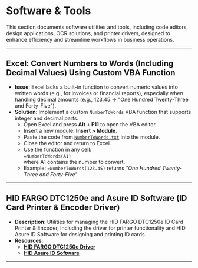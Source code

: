 # Software & Tools

This section documents software utilities and tools, including code editors, design applications, OCR solutions, and printer drivers, designed to enhance efficiency and streamline workflows in business operations.

---

## Excel: Convert Numbers to Words (Including Decimal Values) Using Custom VBA Function

- **Issue**: Excel lacks a built-in function to convert numeric values into written words (e.g., for invoices or financial reports), especially when handling decimal amounts (e.g., 123.45 → "One Hundred Twenty-Three and Forty-Five").
- **Solution**: Implement a custom `NumberToWords` VBA function that supports integer and decimal parts.
  - Open Excel and press **Alt + F11** to open the VBA editor.
  - Insert a new module: **Insert > Module**.
  - Paste the code from [`NumberToWords.txt`](./Files/NumberToWords.txt) into the module.
  - Close the editor and return to Excel.
  - Use the function in any cell:  
    `=NumberToWords(A1)`  
    where A1 contains the number to convert.
  - Example: `=NumberToWords(123.45)` returns _"One Hundred Twenty-Three and Forty-Five"_.

---

## HID FARGO DTC1250e and Asure ID Software (ID Card Printer & Encoder Driver)

- **Description**: Utilities for managing the HID FARGO DTC1250e ID Card Printer & Encoder, including the driver for printer functionality and HID Asure ID Software for designing and printing ID cards.
- **Resources**:
  - **[HID FARGO DTC1250e Driver](./Files/SFW-00435_RevK_DTC1250e_v5.5.0.3_setup.zip)**
  - **[HID Asure ID Software](https://drive.google.com/file/d/1NYsjM2Fkdou67VqEZrJuH_PYcO5W1oL8/view?usp=drive_link)**

---
